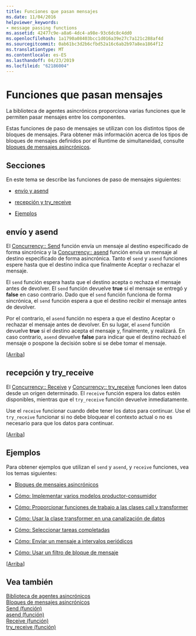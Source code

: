 ```yaml
---
title: Funciones que pasan mensajes
ms.date: 11/04/2016
helpviewer_keywords:
- message passing functions
ms.assetid: 42477c9e-a8a6-4dc4-a98e-93c6dc8c4dd0
ms.openlocfilehash: 1a1790a08403bcc1d016a39e27c7a121c288af4d
ms.sourcegitcommit: 0ab61bc3d2b6cfbd52a16c6ab2b97a8ea1864f12
ms.translationtype: MT
ms.contentlocale: es-ES
ms.lasthandoff: 04/23/2019
ms.locfileid: "62186004"
---
```

# <a name="message-passing-functions"></a>Funciones que pasan mensajes

La biblioteca de agentes asincrónicos proporciona varias funciones que le permiten pasar mensajes entre los componentes.

Estas funciones de paso de mensajes se utilizan con los distintos tipos de bloques de mensajes. Para obtener más información acerca de los tipos de bloques de mensajes definidos por el Runtime de simultaneidad, consulte [bloques de mensajes asincrónicos](../../parallel/concrt/asynchronous-message-blocks.md).

##  <a name="top"></a> Secciones

En este tema se describe las funciones de paso de mensajes siguientes:

- [envío y asend](#send)

- [recepción y try_receive](#receive)

- [Ejemplos](#examples)

##  <a name="send"></a> envío y asend

El [Concurrency:: Send](reference/concurrency-namespace-functions.md#send) función envía un mensaje al destino especificado de forma sincrónica y la [Concurrency:: asend](reference/concurrency-namespace-functions.md#asend) función envía un mensaje al destino especificado de forma asincrónica. Tanto el `send` y `asend` funciones espere hasta que el destino indica que finalmente Aceptar o rechazar el mensaje.

El `send` función espera hasta que el destino acepta o rechaza el mensaje antes de devolver. El `send` función devuelve **true** si el mensaje se entregó y **false** en caso contrario. Dado que el `send` función funciona de forma sincrónica, el `send` función espera a que el destino recibir el mensaje antes de devolver.

Por el contrario, el `asend` función no espera a que el destino Aceptar o rechazar el mensaje antes de devolver. En su lugar, el `asend` función devuelve **true** si el destino acepta el mensaje y, finalmente, y realizará. En caso contrario, `asend` devuelve **false** para indicar que el destino rechazó el mensaje o pospone la decisión sobre si se debe tomar el mensaje.

[[Arriba](#top)]

##  <a name="receive"></a> recepción y try_receive

El [Concurrency:: Receive](reference/concurrency-namespace-functions.md#receive) y [Concurrency:: try_receive](reference/concurrency-namespace-functions.md#try_receive) funciones leen datos desde un origen determinado. El `receive` función espera los datos estén disponibles, mientras que el `try_receive` función devuelve inmediatamente.

Use el `receive` funcionar cuando debe tener los datos para continuar. Use el `try_receive` funcionar si no debe bloquear el contexto actual o no es necesario para que los datos para continuar.

[[Arriba](#top)]

##  <a name="examples"></a> Ejemplos

Para obtener ejemplos que utilizan el `send` y `asend`, y `receive` funciones, vea los temas siguientes:

- [Bloques de mensajes asincrónicos](../../parallel/concrt/asynchronous-message-blocks.md)

- [Cómo: Implementar varios modelos productor-consumidor](../../parallel/concrt/how-to-implement-various-producer-consumer-patterns.md)

- [Cómo: Proporcionar funciones de trabajo a las clases call y transformer](../../parallel/concrt/how-to-provide-work-functions-to-the-call-and-transformer-classes.md)

- [Cómo: Usar la clase transformer en una canalización de datos](../../parallel/concrt/how-to-use-transformer-in-a-data-pipeline.md)

- [Cómo: Seleccionar tareas completadas](../../parallel/concrt/how-to-select-among-completed-tasks.md)

- [Cómo: Enviar un mensaje a intervalos periódicos](../../parallel/concrt/how-to-send-a-message-at-a-regular-interval.md)

- [Cómo: Usar un filtro de bloque de mensaje](../../parallel/concrt/how-to-use-a-message-block-filter.md)

[[Arriba](#top)]

## <a name="see-also"></a>Vea también

[Biblioteca de agentes asincrónicos](../../parallel/concrt/asynchronous-agents-library.md)<br/>
[Bloques de mensajes asincrónicos](../../parallel/concrt/asynchronous-message-blocks.md)<br/>
[Send (función)](reference/concurrency-namespace-functions.md#send)<br/>
[asend (función)](reference/concurrency-namespace-functions.md#asend)<br/>
[Receive (función)](reference/concurrency-namespace-functions.md#receive)<br/>
[try_receive (función)](reference/concurrency-namespace-functions.md#try_receive)

